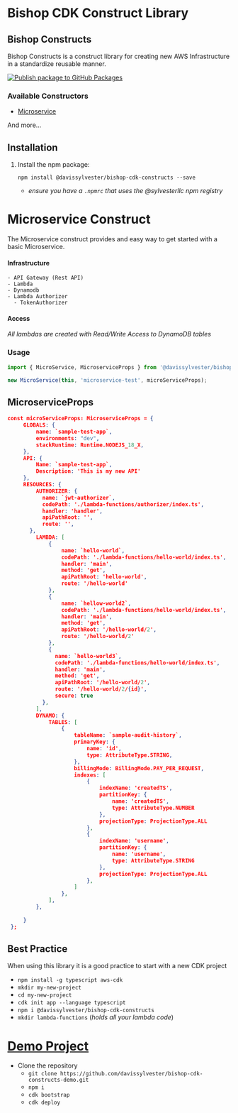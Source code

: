 # Bishop CDK Construct Library

## Bishop Constructs <a name="Constructs" id="Constructs"></a>

Bishop Constructs is a construct library for creating new AWS Infrastructure in a standardize
reusable manner. 

[![Publish package to GitHub Packages](https://github.com/DavisSylvester/aws-constructs/actions/workflows/publish.yaml/badge.svg?branch=main)](https://github.com/DavisSylvester/aws-constructs/actions/workflows/publish.yaml)

### Available Constructors

 - [Microservice](#microservice-construct)

And more...

## Installation

1. Install the npm package:

    `npm install @davissylvester/bishop-cdk-constructs --save`
    - *ensure you have a `.npmrc` that uses the @sylvesterllc npm registry*



# Microservice Construct
The Microservice construct provides and easy way to get started with a basic Microservice.

#### Infrastructure
    - API Gateway (Rest API)
    - Lambda 
    - Dynamodb
    - Lambda Authorizer 
      - TokenAuthorizer

#### Access 
*All lambdas are created with Read/Write Access to DynamoDB tables*

### Usage
```typescript
import { MicroService, MicroserviceProps } from '@davissylvester/bishop-cdk-constructs';

new MicroService(this, 'microservice-test', microServiceProps);
```

 ## MicroserviceProps

 ```json
 const microServiceProps: MicroserviceProps = {
      GLOBALS: {
          name: `sample-test-app`,
          environments: "dev",
          stackRuntime: Runtime.NODEJS_18_X,          
      },
      API: {
          Name: `sample-test-app`,
          Description: 'This is my new API'
      },
      RESOURCES: {
          AUTHORIZER: {
            name: `jwt-authorizer`,
            codePath: './lambda-functions/authorizer/index.ts',
            handler: 'handler',
            apiPathRoot: '',
            route: '',
        }, 
          LAMBDA: [
              {
                  name: `hello-world`,
                  codePath: './lambda-functions/hello-world/index.ts',
                  handler: 'main',
                  method: 'get',
                  apiPathRoot: 'hello-world',
                  route: '/hello-world'
              },
              {
                  name: `hellow-world2`,
                  codePath: './lambda-functions/hello-world/index.ts',
                  handler: 'main',
                  method: 'get',
                  apiPathRoot: '/hello-world/2',
                  route: '/hello-world/2'
              },
              {
                name: `hello-world3`,
                codePath: './lambda-functions/hello-world/index.ts',
                handler: 'main',
                method: 'get',
                apiPathRoot: '/hello-world/2',
                route: '/hello-world/2/{id}',
                secure: true
            },
          ],
          DYNAMO: {
              TABLES: [
                  {
                      tableName: `sample-audit-history`,
                      primaryKey: {
                          name: 'id',
                          type: AttributeType.STRING,
                      },
                      billingMode: BillingMode.PAY_PER_REQUEST,
                      indexes: [
                          {
                              indexName: 'createdTS',
                              partitionKey: {
                                  name: 'createdTS',
                                  type: AttributeType.NUMBER
                              },
                              projectionType: ProjectionType.ALL
                          },
                          {
                              indexName: 'username',
                              partitionKey: {
                                  name: 'username',
                                  type: AttributeType.STRING
                              },
                              projectionType: ProjectionType.ALL
                          },
                      ]
                  },
              ],
          },
  
      }
  }; 
 ```


## Best Practice
When using this library it is a good practice to start with a new CDK project
   
   - `npm install -g typescript aws-cdk`
   - `mkdir my-new-project`
   - `cd my-new-project`
   - `cdk init app --language typescript`
   - `npm i @davissylvester/bishop-cdk-constructs`
   - `mkdir lambda-functions` (*holds all your lambda code*)

# [Demo Project](https://github.com/davissylvester/bishop-cdk-constructs-demo.git)

- Clone the repository
  - `git clone https://github.com/davissylvester/bishop-cdk-constructs-demo.git`
  - `npm i`
  - `cdk bootstrap`
  - `cdk deploy`


